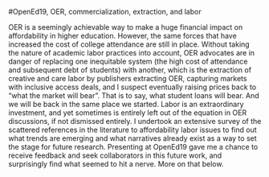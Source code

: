#OpenEd19, OER, commercialization, extraction, and labor


OER is a seemingly achievable way to make a huge financial impact on affordability in higher education. However, the same forces that have increased the cost of college attendance are still in place. Without taking the nature of academic labor practices into account, OER advocates are in danger of replacing one inequitable system (the high cost of attendance and subsequent debt of students) with another, which is the extraction of creative and care labor by publishers extracting OER, capturing markets with inclusive access deals, and I suspect eventually raising prices back to “what the market will bear”. That is to say, what student loans will  bear. And we will be back in the same place we started. 
Labor is an extraordinary investment, and yet sometimes is entirely left out of the equation in OER discussions, if not dismissed entirely. I undertook an extensive survey of the scattered references in the literature to affordability labor issues to find out what trends are emerging and what narratives already exist as a way to set the stage for future research. Presenting at OpenEd19 gave me a chance to receive feedback and seek collaborators in this future work, and surprisingly find what seemed to hit a nerve. More on that below.
